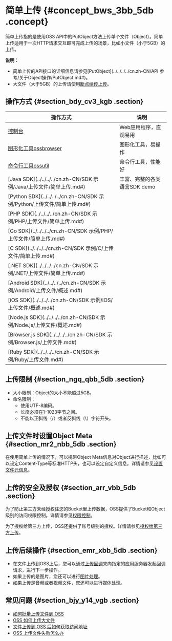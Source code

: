 # 简单上传 {#concept_bws_3bb_5db .concept}

简单上传指的是使用OSS API中的PutObject方法上传单个文件（Object）。简单上传适用于一次HTTP请求交互即可完成上传的场景，比如小文件（小于5GB）的上传。

**说明：** 

-   简单上传的API接口的详细信息请参见[PutObject](../../../../cn.zh-CN/API 参考/关于Object操作/PutObject.md#)。
-   大文件（大于5GB）的上传请使用[断点续传上传](cn.zh-CN/开发指南/上传文件（Object）/分片上传和断点续传.md#)。

## 操作方式 {#section_bdy_cv3_kgb .section}

|操作方式|说明|
|----|--|
|[控制台](../../../../cn.zh-CN/控制台用户指南/上传、下载和管理文件/上传文件.md#)|Web应用程序，直观易用|
|[图形化工具ossbrowser](../../../../cn.zh-CN/常用工具/图形化管理工具ossbrowser/快速开始.md#)|图形化工具，易操作|
|[命令行工具ossutil](../../../../cn.zh-CN/常用工具/命令行工具ossutil/常用命令/cp.md#section_2ju_iy1_c1g)|命令行工具，性能好|
|[Java SDK](../../../../cn.zh-CN/SDK 示例/Java/上传文件/简单上传.md#)|丰富、完整的各类语言SDK demo|
|[Python SDK](../../../../cn.zh-CN/SDK 示例/Python/上传文件/简单上传.md#)|
|[PHP SDK](../../../../cn.zh-CN/SDK 示例/PHP/上传文件/简单上传.md#)|
|[Go SDK](../../../../cn.zh-CN/SDK 示例/PHP/上传文件/简单上传.md#)|
|[C SDK](../../../../cn.zh-CN/SDK 示例/C/上传文件/简单上传.md#)|
|[.NET SDK](../../../../cn.zh-CN/SDK 示例/.NET/上传文件/简单上传.md#)|
|[Android SDK](../../../../cn.zh-CN/SDK 示例/Android/上传文件/概述.md#)|
|[iOS SDK](../../../../cn.zh-CN/SDK 示例/iOS/上传文件/概述.md#)|
|[Node.js SDK](../../../../cn.zh-CN/SDK 示例/Node.js/上传文件/概述.md#)|
|[Browser.js SDK](../../../../cn.zh-CN/SDK 示例/Browser.js/上传文件.md#)|
|[Ruby SDK](../../../../cn.zh-CN/SDK 示例/Ruby/上传文件.md#)|

## 上传限制 {#section_ngq_qbb_5db .section}

-   大小限制：Object的大小不能超过5GB。
-   命名限制：
    -   使用UTF-8编码。
    -   长度必须在1–1023字节之间。
    -   不能以正斜线（/）或者反斜线（\\）字符开头。

## 上传文件时设置Object Meta {#section_mr2_nbb_5db .section}

在使用简单上传的情况下，可以携带Object Meta信息对Object进行描述，比如可以设定Content-Type等标准HTTP头，也可以设定自定义信息。详情请参见[设置文件元信息](cn.zh-CN/开发指南/管理文件/管理文件元信息.md#)。

## 上传的安全及授权 {#section_arr_vbb_5db .section}

为了防止第三方未经授权往您的Bucket里上传数据，OSS提供了Bucket和Object级别的访问权限控制。详情请参见[权限控制](cn.zh-CN/开发指南/权限控制/权限控制概述.md#)。

为了授权给第三方上传，OSS还提供了账号级别的授权。详情请参见[授权给第三方上传](cn.zh-CN/开发指南/上传文件（Object）/授权给第三方上传.md#)。

## 上传后续操作 {#section_emr_xbb_5db .section}

-   在文件上传到OSS上后，您可以通过[上传回调](cn.zh-CN/开发指南/上传文件（Object）/上传回调.md#)来向指定的应用服务器发起回调请求，进行下一步操作。
-   如果上传的是图片，您还可以进行[图片处理](../../../../cn.zh-CN/数据处理/图片处理指南/快速使用OSS图片服务.md#)。
-   如果上传是音频或者视频文件，您还可以进行[媒体处理](cn.zh-CN/开发指南/云端数据处理.md#)。

## 常见问题 {#section_bjy_y14_vgb .section}

-   [如何批量上传文件到 OSS](https://help.aliyun.com/knowledge_detail/39630.html)
-   [OSS 如何上传大文件](https://help.aliyun.com/knowledge_detail/39595.html)
-   [文件上传到 OSS 后如何获取访问地址](https://help.aliyun.com/knowledge_detail/39607.html)
-   [OSS 上传文件失败怎么办](https://help.aliyun.com/document_detail/32005.html)

